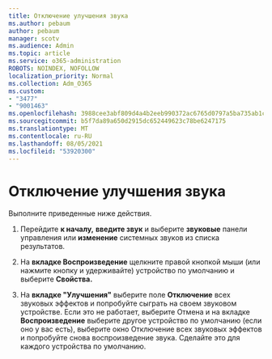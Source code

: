 ```yaml
---
title: Отключение улучшения звука
ms.author: pebaum
author: pebaum
manager: scotv
ms.audience: Admin
ms.topic: article
ms.service: o365-administration
ROBOTS: NOINDEX, NOFOLLOW
localization_priority: Normal
ms.collection: Adm_O365
ms.custom:
- "3477"
- "9001463"
ms.openlocfilehash: 3988cee3abf809d4a4b2eeb990372ac6765d0797a5ba735ab1c089abb6e81bb8
ms.sourcegitcommit: b5f7da89a650d2915dc652449623c78be6247175
ms.translationtype: MT
ms.contentlocale: ru-RU
ms.lasthandoff: 08/05/2021
ms.locfileid: "53920300"
---
```

# <a name="turn-off-audio-enhancement"></a>Отключение улучшения звука

Выполните приведенные ниже действия.

1. Перейдите **к началу,** **введите звук** и выберите **звуковые** панели управления или **изменение** системных звуков из списка результатов.

2. На **вкладке Воспроизведение** щелкните правой кнопкой мыши (или нажмите кнопку и удерживайте) устройство по умолчанию и выберите **Свойства.**

3. На **вкладке "Улучшения"** выберите поле **Отключение** всех звуковых эффектов и попробуйте сыграть на своем звуковом устройстве. Если это не работает,  выберите Отмена и на вкладке **Воспроизведение** выберите другое устройство  по умолчанию (если оно у вас есть), выберите окно Отключение всех звуковых эффектов и попробуйте снова воспроизведение звука. Сделайте это для каждого устройства по умолчанию.
